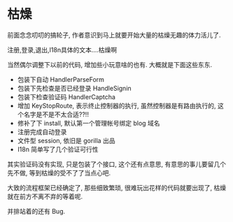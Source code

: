 枯燥
====
前面念念叨叨的搞轮子, 作者意识到马上就要开始大量的枯燥无趣的体力活儿了.

注册,登录,退出,I18n具体的文本....枯燥啊

当然偶尔调整下以前的代码, 增加些小玩意啥的也有. 大概就是下面这些东东.

* 包装下自动 HandlerParseForm
* 包装下先检查是否已经登录 HandleSignin
* 包装下检查验证码 HandlerCaptcha
* 增加 KeyStopRoute, 表示终止控制器的执行, 虽然控制器是有路由执行的, 这个名字是不是不太合适??!!
* 修补了下 install, 默认第一个管理帐号绑定 blog 域名
* 注册完成自动登录
* 文件型 session, 依旧是 gorilla 出品
* I18n 简单写了几个验证可行性

其实验证码没有实现, 只是包装了个接口, 这个还有点意思, 有意思的事儿要留几个先不做, 等到枯燥的受不了了当点心吧.

大致的流程框架已经确定了, 那些细致繁琐, 很难玩出花样的代码就要出现了, 枯燥就在前方不离不弃的等着呢.

并排站着的还有 Bug.

